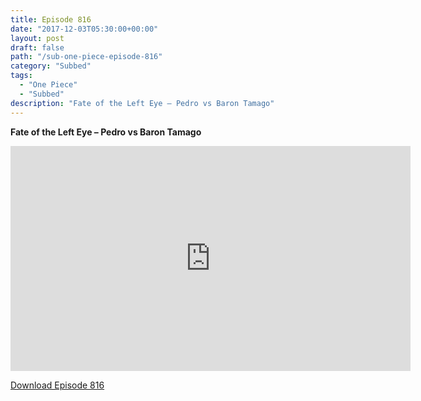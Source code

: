 ```yaml
---
title: Episode 816
date: "2017-12-03T05:30:00+00:00"
layout: post
draft: false
path: "/sub-one-piece-episode-816"
category: "Subbed"
tags:
  - "One Piece"
  - "Subbed"
description: "Fate of the Left Eye – Pedro vs Baron Tamago"
---
```


**Fate of the Left Eye – Pedro vs Baron Tamago**

<iframe width="640" height="360" src="https://www.rapidvideo.com/e/G6FRPH479S" frameborder="0" marginwidth=0 marginheight=0 scrolling=no allowfullscreen></iframe>

<a href="http://ouo.io/qs/eCodkFEQ?s=https://rapidvid.to/d/https://www.rapidvideo.com/e/G6FRPH479S">Download Episode 816</a>
